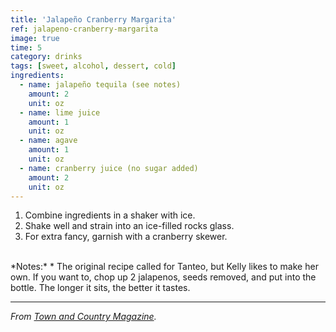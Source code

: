```yaml
---
title: 'Jalapeño Cranberry Margarita'
ref: jalapeno-cranberry-margarita
image: true
time: 5
category: drinks
tags: [sweet, alcohol, dessert, cold]
ingredients:
  - name: jalapeño tequila (see notes)
    amount: 2
    unit: oz
  - name: lime juice
    amount: 1
    unit: oz
  - name: agave
    amount: 1
    unit: oz
  - name: cranberry juice (no sugar added)
    amount: 2
    unit: oz
---
```



1. Combine ingredients in a shaker with ice. 
2. Shake well and strain into an ice-filled rocks glass. 
3. For extra fancy, garnish with a cranberry skewer.

<br />
*Notes:*
* The original recipe called for Tanteo, but Kelly likes to make her own. If you want to, chop up 2 jalapenos, seeds removed, and put into the bottle. The longer it sits, the better it tastes.

---

_From [Town and Country Magazine](https://www.townandcountrymag.com/leisure/drinks/g3108/winter-cocktails/)._
